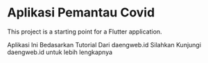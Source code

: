 # Aplikasi Pemantau Covid

This project is a starting point for a Flutter application.

Aplikasi Ini Bedasarkan Tutorial Dari daengweb.id
Silahkan Kunjungi daengweb.id untuk lebih lengkapnya